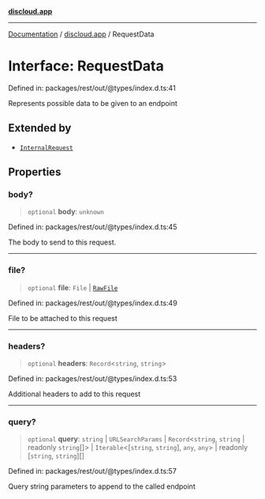 [**discloud.app**](../README.md)

***

[Documentation](../../packages.md) / [discloud.app](../README.md) / RequestData

# Interface: RequestData

Defined in: packages/rest/out/@types/index.d.ts:41

Represents possible data to be given to an endpoint

## Extended by

- [`InternalRequest`](InternalRequest.md)

## Properties

### body?

> `optional` **body**: `unknown`

Defined in: packages/rest/out/@types/index.d.ts:45

The body to send to this request.

***

### file?

> `optional` **file**: `File` \| [`RawFile`](RawFile.md)

Defined in: packages/rest/out/@types/index.d.ts:49

File to be attached to this request

***

### headers?

> `optional` **headers**: `Record`\<`string`, `string`\>

Defined in: packages/rest/out/@types/index.d.ts:53

Additional headers to add to this request

***

### query?

> `optional` **query**: `string` \| `URLSearchParams` \| `Record`\<`string`, `string` \| readonly `string`[]\> \| `Iterable`\<\[`string`, `string`\], `any`, `any`\> \| readonly \[`string`, `string`\][]

Defined in: packages/rest/out/@types/index.d.ts:57

Query string parameters to append to the called endpoint
